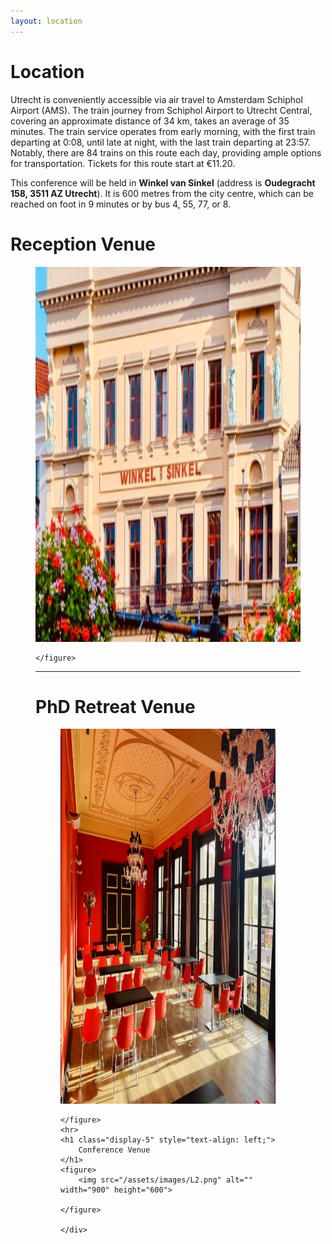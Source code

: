 ```yaml
---
layout: location
---
```



<div class="col-lg8 mx-auto">
    <h1 class="display-4" style="text-align: left;">
        Location
    </h1>
    <p>Utrecht is conveniently accessible via air travel to Amsterdam Schiphol Airport (AMS). The train journey from Schiphol Airport to Utrecht Central, covering an approximate distance of 34 km, takes an average of 35 minutes. The train service operates from early morning, with the first train departing at 0:08, until late at night, with the last train departing at 23:57. Notably, there are 84 trains on this route each day, providing ample options for transportation. Tickets for this route start at €11.20.</p>
    <p>This conference will be held in <b>Winkel van Sinkel</b> (address is <b>Oudegracht 158, 3511 AZ Utrecht</b>). It is 600 metres from the city centre, which can be reached on foot in 9 minutes or by bus 4, 55, 77, or 8.
    </p>

<div>
    <h1 class="display-5" style="text-align: left;">
        Reception Venue
    </h1>
    <figure>
        <img src="/assets/images/L0.png" alt="" width="900" height="600">
        
    </figure>  
<hr>
    <h1 class="display-5" style="text-align: left;" width="900" height="600">
        PhD Retreat Venue 
    </h1>
    <figure>
        <img src="/assets/images/L1.png" alt="" width="900" height="600">
       
    </figure>
    <hr>
    <h1 class="display-5" style="text-align: left;">
        Conference Venue
    </h1>
    <figure>
        <img src="/assets/images/L2.png" alt="" width="900" height="600">
        
    </figure>
            
    </div>


    
<!--     <br>   
     <p><b>Utrecht Science Park</b> (address is Heidelberglaan 11, 3584 CS Utrecht) is Utrecht University’s largest campus and is located in the east of the city. Utrecht Science Park houses the greater part of the university. Utrecht University maintains close ties with the city and province of Utrecht. Utrecht University, the University Medical Center Utrecht and dozens of innovative businesses and research institutes have pooled their resources at the Utrecht Science Park. This has turned the Utrecht Science Park (USP) into the beating heart of Utrecht’s knowledge-based economy. The nearest bus stop is <b>Botanical Gardens</b>. Get off at Utrecht Central Station. From there, take the bus to the Botanical Gardens stop or tram 20, 21, and 22.</p>
     <p><b>Utrecht University Hall</b> (address is Domplein 29, 3512 JE Utrecht) is the ceremonial and representative heart of Utrecht University. It is home to graduations, promotions, and orations and it is a house for debate, lecture, and conference. Every year, University Hall attracts between one hundred and two hundred thousand visitors. The main entrance is on the south side of the Domplein overlooking the statue of Jan van Nassau. Get off at Utrecht Central Station, from there take a bus to the <b>Janskerkhof bus stop</b> or the <b>Domplein bus stop</b>.</p>
-->      
</div>
